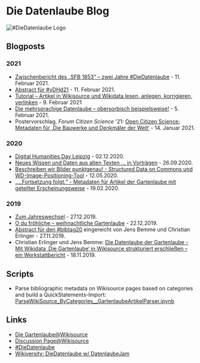 # Die Datenlaube Blog

![#DieDatenlaube Logo](https://upload.wikimedia.org/wikipedia/commons/thumb/d/d3/Die_Datenlaube.xcf/640px-Die_Datenlaube.xcf.png "Die Datenlaube")

## Blogposts

### 2021
* [Zwischenbericht des „SFB 1853“ – zwei Jahre #DieDatenlaube](zwischenbericht_2021.md) - 11. Februar 2021.
* [Abstract für #vDHd21](abstract_vdhd21.md) - 11. Februar 2021.
* [Tutorial – Artikel in Wikisource und Wikidata lesen, anlegen, korrigieren, verlinken](Tutorial_Wikisource_nach_Wikidata.md) - 9. Februar 2021
* [Die mehrsprachige Datenlaube – obersorbisch beispielsweise!](Mehrsprachige_Datenlaube.md) - 5. Februar 2021.
* Postervorschlag, <em> Forum Citizen Science</em>  '21: [Open Citizen Science: Metadaten für ‚Die Bauwerke und Denkmäler der Welt‘](forum_citizen_science_2021.md) - 14. Januar 2021.

### 2020
* [Digital Humanities Day Leipzig](digital_humanities_day_leipzig.md) - 02.12.2020.
* [Neues Wissen und Daten aus alten Texten ... in Vorträgen](vorträge) - 26.09.2020.
* [Beschreiben wir Bilder punktgenau! - Structured Data on Commons und WD-Image-Positioning-Tool](beschreiben_wir_bilder_punktgenau.md) - 12.05.2020.
* [„...Fortsetzung folgt.“ - Metadaten für Artikel der Gartenlaube mit geteilter Erscheinungsweise](fortsetzung_folgt_seitenzahlen) - 19.02.2020.

### 2019
* [Zum Jahreswechsel](zum_jahreswechsel) - 27.12.2019.
* [O du fröhliche – weihnachtliche Gartenlaube](weihnachtliche_Gartenlaube) - 22.12.2019.
* [Abstract für den #bibtag20](abstract_datenlaube_dbt20.md) eingereicht von Jens Bemme und Christian Erlinger - 27.11.2019.
* Christian Erlinger und Jens Bemme: [Die Datenlaube der Gartenlaube - Mit Wikidata ‚Die Gartenlaube‘ in Wikisource strukturiert erschließen – ein Werkstattbericht](https://diedatenlaube.github.io/die_datenlaube_der_gartenlaube) - 18.11.2019.

## Scripts
* Parse bibliographic metadata on Wikisource pages based on categories and build a QuickStatements-Import: [ParseWikiSource_ByCategories__GartenlaubeArtikelParser.ipynb](https://github.com/DieDatenlaube/DieDatenlaube/blob/master/ParseWikiSource_ByCategories__GartenlaubeArtikelParser.ipynb)

## Links
* [Die Gartenlaube@Wikisource](https://de.wikisource.org/wiki/Die_Gartenlaube)
* [Discussion Page@Wikisource](https://de.wikisource.org/wiki/Diskussion:Die_Gartenlaube#Metadaten_in_Wikidata)
* [#DieDatenlaube](https://twitter.com/hashtag/DieDatenlaube)
* [Wikiversity: DieDatenlaube w/ DatenlaubeJam](https://de.wikiversity.org/wiki/DieDatenlaube)

<script src="https://hypothes.is/embed.js" async></script>
